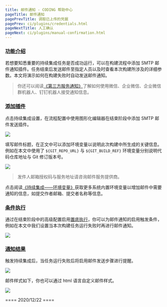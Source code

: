 ```yaml
---
title: 邮件通知 - CODING 帮助中心
pageTitle: 邮件通知
pagePrevTitle: 调取已上传的凭据
pagePrev: ci/plugins/credentials.html
pageNextTitle: 人工确认
pageNext: ci/plugins/manual-confirmation.html
---
```


### [功能介绍](#intro)

若想要知悉重要的持续集成任务是否成功运行，可以在构建流程中添加 SMTP 邮件通知插件。任务结束后发送邮件至指定人员以及时查看本次构建所涉及的详细参数。本文将演示如何在构建失败时自动发送邮件通知。

> 你还可以阅读[《第三方服务通知》](/docs/admin/message/third-party/wechat.html)了解如何使用微信、企业微信、企业微信群机器人、钉钉机器人接受通知信息。

### [添加插件](#plugin)

点击持续集成设置，在流程配置中使用图形化编辑器在结束阶段中添加 SMTP 邮件发送插件。

![](https://help-assets.codehub.cn/enterprise/20211222115357.png)

填写邮件标题，在正文中可以添加环境变量以说明此次构建中所生成的关键信息。例如在本文中使用了 `${GIT_REPO_URL}` 与 `${GIT_BUILD_REF}` 环境变量分别说明代码仓库地址与 Git 修订版本号。

![](https://help-assets.codehub.cn/enterprise/20211222121550.png)

> 发件人邮箱授权码与服务地址请咨询邮件服务提供商。

点击阅读[《持续集成——环境变量》](/docs/ci/configuration/env.html#default-env)获取更多系统内置环境变量以增加邮件中需要通知的信息，如提交作者邮箱、提交者名称等信息。

### [条件执行](#conditional-execution)

通过在结束阶段中的高级配置启用[置底执行](/docs/ci/plugins/post-step.html)，你可以为邮件通知的启用触发条件，例如在本文中我们设置当本次构建任务运行失败时再进行邮件通知。

![](https://help-assets.codehub.cn/enterprise/20211222123736.png)

### [通知结果](#result)

触发持续集成后，当任务运行失败后将启用邮件发送步骤进行提醒。

![](https://help-assets.codehub.cn/enterprise/20211222124551.png)

邮件样式如下，你也可以通过 html 语言自定义邮件样式。

![](https://help-assets.codehub.cn/enterprise/20211222153048.png)

==== 2020/12/22 ====
